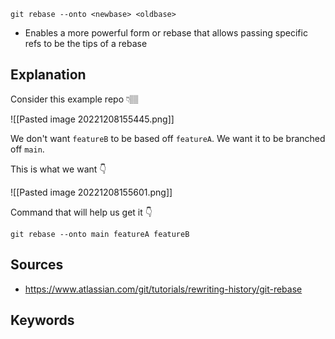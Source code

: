 ```git
git rebase --onto <newbase> <oldbase>
```

- Enables a more powerful form or rebase that allows passing specific refs to be the tips of a rebase

## Explanation
Consider this example repo 👇🏽

![[Pasted image 20221208155445.png]]

We don't want `featureB` to be based off `featureA`. We want it to be branched off `main`.

This is what we want 👇

![[Pasted image 20221208155601.png]]

Command that will help us get it 👇
```git
git rebase --onto main featureA featureB
```
## Sources
- https://www.atlassian.com/git/tutorials/rewriting-history/git-rebase
## Keywords
